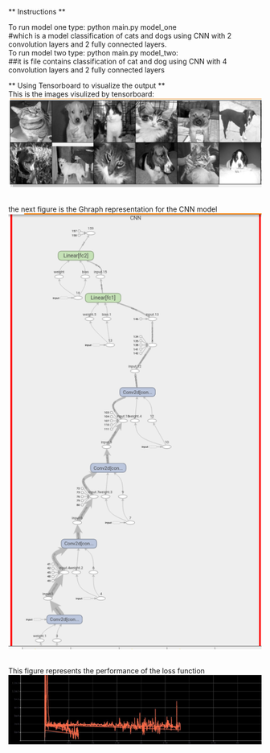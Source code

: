 
** Instructions **

To run model one type: python main.py model_one <br />
#which is a model classification of cats and dogs using CNN with 2 convolution layers and 2 fully connected layers.<br />
To run model two type: python main.py model_two: <br />
##it is file contains classification of cat and dog using CNN with 4 convolution layers and 2 fully connected layers <br />

** Using Tensorboard to visualize the output ** <br />
This is the images visulized by tensorboard:<br />
![Screenshot](Cat_Dog.png) <br /><br />

the next figure is the Ghraph representation for the CNN model<br />
![Screenshot](Cat_Dog_graph.png)<br /><br />

This figure represents the performance of the loss function <br />
![Screenshot](training_loss.jpg)<br /><br />
